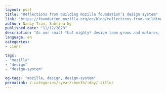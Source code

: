 ```yaml
---
layout: post
title: "Reflections from building mozilla foundation’s design system"
link: "https://foundation.mozilla.org/en/blog/reflections-from-building-mozilla-foundations-design-system"
author: Nancy Tran, Sabrina Ng
published_date: "11/12/2023"
description: "As our small *but mighty* design team grows and matures, the need for a design system kept coming up. And our website was growing and more things were being made! We switched from Sketch to Figma in 2020 and while we were able to import our old system, it was getting increasingly difficult to know what the most updated asset was. Our UI kit was incomplete, disconnected from code, and components were not built responsively or with editability in mind. A design system to us means having a source of truth for all of our design components alongside a collection of documented design decisions and processes. This year we were able to dedicate some time to building out our design system in Figma. We only had 3 months to build a solid foundation and here are our reflections at the end of it all."
language: en
categories:
- Liens

tags:
- "mozilla"
- "design"
- "design-system"

og-tags: "mozilla, design, design-system"
permalink: /:categories/:year/:month/:day/:title/
---
```


